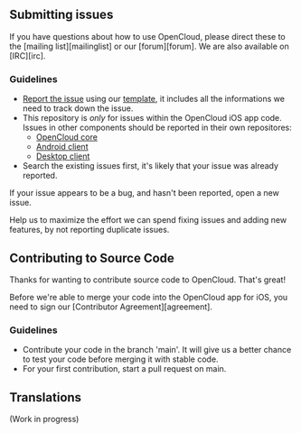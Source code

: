 ## Submitting issues

If you have questions about how to use OpenCloud, please direct these to the [mailing list][mailinglist] or our [forum][forum]. We are also available on [IRC][irc].

### Guidelines
* [Report the issue](https://github.com/opencloud-eu/ios-app/issues/new) using our [template][template], it includes all the informations we need to track down the issue.
* This repository is *only* for issues within the OpenCloud iOS app code. Issues in other components should be reported in their own repositores: 
  - [OpenCloud core](https://github.com/opencloud-eu/opencloud/issues)
  - [Android client](https://github.com/opencloud-eu/android/issues)
  - [Desktop client](https://github.com/opencloud-eu/client/issues)
* Search the existing issues first, it's likely that your issue was already reported.

If your issue appears to be a bug, and hasn't been reported, open a new issue.

Help us to maximize the effort we can spend fixing issues and adding new features, by not reporting duplicate issues.

[template]: https://github.com/opencloud-eu/ios-app/blob/master/.github/issue_template.md
[community]: https://opencloud.eu/en/opencloud-community

## Contributing to Source Code

Thanks for wanting to contribute source code to OpenCloud. That's great!

Before we're able to merge your code into the OpenCloud app for iOS, you need to sign our [Contributor Agreement][agreement].

### Guidelines
* Contribute your code in the branch 'main'. It will give us a better chance to test your code before merging it with stable code.
* For your first contribution, start a pull request on main.


## Translations
(Work in progress)